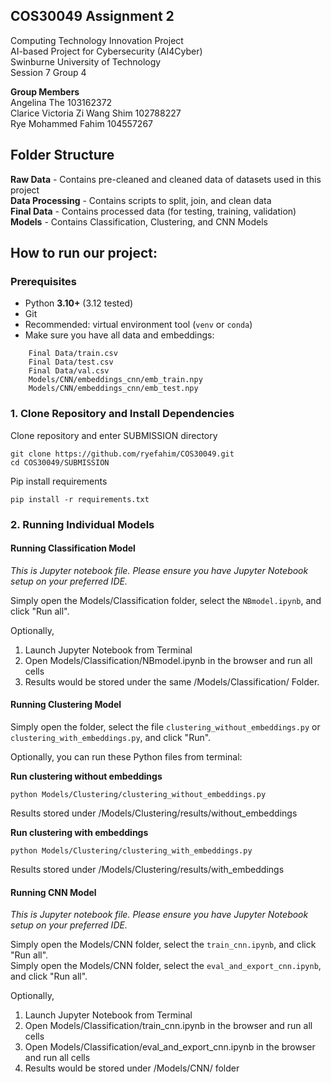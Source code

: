 ## COS30049 Assignment 2
Computing Technology Innovation Project<br>
AI-based Project for Cybersecurity (AI4Cyber)<br>
Swinburne University of Technology<br>
Session 7 Group 4

**Group Members**<br>
Angelina The 103162372<br>
Clarice Victoria Zi Wang Shim 102788227<br>
Rye Mohammed Fahim 104557267 

## Folder Structure<br>
**Raw Data** - Contains pre-cleaned and cleaned data of datasets used in this project<br>
**Data Processing** - Contains scripts to split, join, and clean data<br>
**Final Data** - Contains processed data (for testing, training, validation)<br>
**Models** - Contains Classification, Clustering, and CNN Models

## How to run our project:
### Prerequisites
- Python **3.10+** (3.12 tested)
- Git
- Recommended: virtual environment tool (`venv` or `conda`)
- Make sure you have all data and embeddings:
```
    Final Data/train.csv
    Final Data/test.csv
    Final Data/val.csv
    Models/CNN/embeddings_cnn/emb_train.npy
    Models/CNN/embeddings_cnn/emb_test.npy
```

### 1. Clone Repository and Install Dependencies
Clone repository and enter SUBMISSION directory
```
git clone https://github.com/ryefahim/COS30049.git
cd COS30049/SUBMISSION
```

Pip install requirements
```
pip install -r requirements.txt
```

### 2. Running Individual Models

#### Running Classification Model
*This is Jupyter notebook file. Please ensure you have Jupyter Notebook setup on your preferred IDE.*

Simply open the Models/Classification folder, select the ```NBmodel.ipynb```, and click "Run all". 

Optionally, 
1. Launch Jupyter Notebook from Terminal
2. Open Models/Classification/NBmodel.ipynb in the browser and run all cells
3. Results would be stored under the same /Models/Classification/ Folder. 


#### Running Clustering Model
Simply open the folder, select the file ```clustering_without_embeddings.py``` or ```clustering_with_embeddings.py```, and click "Run". 

Optionally, you can run these Python files from terminal:

**Run clustering without embeddings**
```
python Models/Clustering/clustering_without_embeddings.py
```
Results stored under /Models/Clustering/results/without_embeddings

**Run clustering with embeddings**
```
python Models/Clustering/clustering_with_embeddings.py
```
Results stored under /Models/Clustering/results/with_embeddings


#### Running CNN Model
*This is Jupyter notebook file. Please ensure you have Jupyter Notebook setup on your preferred IDE.*

Simply open the Models/CNN folder, select the ```train_cnn.ipynb```, and click "Run all". <br>
Simply open the Models/CNN folder, select the ```eval_and_export_cnn.ipynb```, and click "Run all". 

Optionally, 
1. Launch Jupyter Notebook from Terminal
2. Open Models/Classification/train_cnn.ipynb in the browser and run all cells
3. Open Models/Classification/eval_and_export_cnn.ipynb in the browser and run all cells
4. Results would be stored under /Models/CNN/ folder

